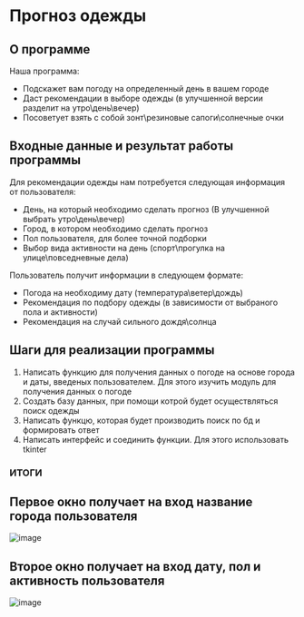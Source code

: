 # Прогноз одежды
## О программе ##

Наша программа:
* Подскажет вам погоду на определенный день в вашем городе
* Даст рекомендации в выборе одежды (в улучшенной версии разделит на утро\день\вечер)
* Посоветует взять с собой зонт\резиновые сапоги\солнечные очки

## Входные данные и результат работы программы ##

Для рекомендации одежды нам потребуется следующая информация от пользователя:
* День, на который необходимо сделать прогноз (В улучшенной выбрать утро\день\вечер)
* Город, в котором необходимо сделать прогноз
* Пол пользователя, для более точной подборки
* Выбор вида активности на день (спорт\прогулка на улице\повседневные дела)

Пользователь получит информации в следующем формате:
* Погода на необходиму дату (температура\ветер\дождь)
* Рекомендация по подбору одежды (в зависимости от выбраного пола и активности)
* Рекомендация на случай сильного дождя\солнца

## Шаги для реализации программы ##
1. Написать функцию для получения данных о погоде на основе города и даты, введеных пользователем. Для этого изучить модуль для получения данных о погоде
2. Создать базу данных, при помощи котрой будет осуществляться поиск одежды
3. Написать функцю, которая будет производить поиск по бд и формировать ответ
4. Написать интерфейс и соединить функции. Для этого использовать tkinter

### ИТОГИ ### 

## Первое окно получает на вход название города пользователя  ##
![image](https://user-images.githubusercontent.com/99788525/211534176-2150bc78-b61a-49f2-936b-75075d23bb4a.png)

## Второe окно получает на вход дату, пол и активность пользователя ##
![image](https://user-images.githubusercontent.com/99788525/211537320-4073e94a-2776-4f33-b932-096a132c2f3c.png)

